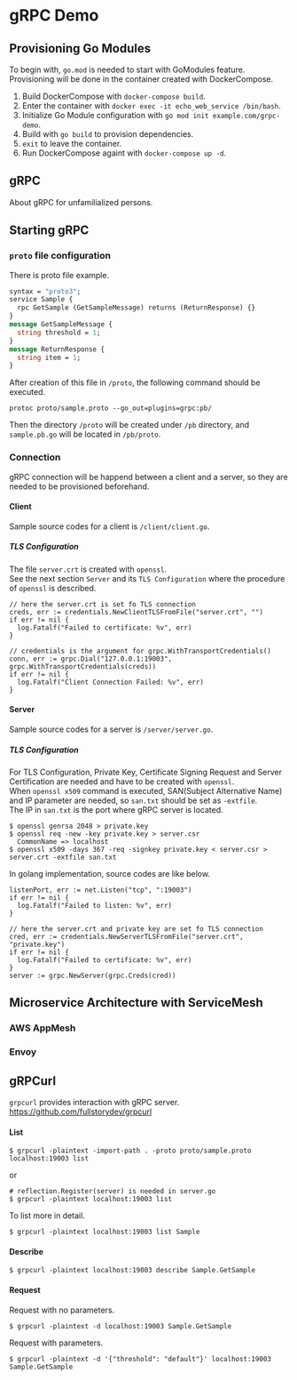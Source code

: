 # gRPC Demo

## Provisioning Go Modules

To begin with, `go.mod` is needed to start with GoModules feature.  
Provisioning will be done in the container created with DockerCompose.

1. Build DockerCompose with `docker-compose build`.
2. Enter the container with `docker exec -it echo_web_service /bin/bash`.
3. Initialize Go Module configuration with `go mod init example.com/grpc-demo`.
4. Build with `go build` to provision dependencies.
5. `exit` to leave the container.
6. Run DockerCompose againt with `docker-compose up -d`.

## gRPC

About gRPC for unfamilialized persons.

## Starting gRPC

### `proto` file configuration

There is proto file example.

```proto
syntax = "proto3";
service Sample {
  rpc GetSample (GetSampleMessage) returns (ReturnResponse) {}
}
message GetSampleMessage {
  string threshold = 1;
}
message ReturnResponse {
  string item = 1;
}
```

After creation of this file in `/proto`, the following command should be executed.

```shell
protoc proto/sample.proto --go_out=plugins=grpc:pb/
```

Then the directory `/proto` will be created under `/pb` directory, and `sample.pb.go` will be located in `/pb/proto`.

### Connection

gRPC connection will be happend between a client and a server, so they are needed to be provisioned beforehand.

#### Client

Sample source codes for a client is `/client/client.go`.

##### TLS Configuration

The file `server.crt` is created with `openssl`.  
See the next section `Server` and its `TLS Configuration` where the procedure of `openssl` is described.

```golang
// here the server.crt is set fo TLS connection
creds, err := credentials.NewClientTLSFromFile("server.crt", "")
if err != nil {
  log.Fatalf("Failed to certificate: %v", err)
}

// credentials is the argument for grpc.WithTransportCredentials()
conn, err := grpc.Dial("127.0.0.1:19003", grpc.WithTransportCredentials(creds))
if err != nil {
  log.Fatalf("Client Connection Failed: %v", err)
}
```

#### Server

Sample source codes for a server is `/server/server.go`.

##### TLS Configuration

For TLS Configuration, Private Key, Certificate Signing Request and Server Certification are needed and have to be created with `openssl`.  
When `openssl x509` command is executed, SAN(Subject Alternative Name) and IP parameter are needed, so `san.txt` should be set as `-extfile`.  
The IP in `san.txt` is the port where gRPC server is located.

```shell
$ openssl genrsa 2048 > private.key
$ openssl req -new -key private.key > server.csr
  CommonName => localhost
$ openssl x509 -days 367 -req -signkey private.key < server.csr > server.crt -extfile san.txt
```

In golang implementation, source codes are like below.

```golang
listenPort, err := net.Listen("tcp", ":19003")
if err != nil {
  log.Fatalf("Failed to listen: %v", err)
}

// here the server.crt and private key are set fo TLS connection
cred, err := credentials.NewServerTLSFromFile("server.crt", "private.key")
if err != nil {
  log.Fatalf("Failed to certificate: %v", err)
}
server := grpc.NewServer(grpc.Creds(cred))
```

## Microservice Architecture with ServiceMesh

### AWS AppMesh

### Envoy

## gRPCurl

`grpcurl` provides interaction with gRPC server.  
https://github.com/fullstorydev/grpcurl

#### List

```shell
$ grpcurl -plaintext -import-path . -proto proto/sample.proto localhost:19003 list
```
or
```shell
# reflection.Register(server) is needed in server.go
$ grpcurl -plaintext localhost:19003 list
```

To list more in detail.
```shell
$ grpcurl -plaintext localhost:19003 list Sample
```

#### Describe

```shell
$ grpcurl -plaintext localhost:19003 describe Sample.GetSample
```

#### Request

Request with no parameters.
```shell
$ grpcurl -plaintext -d localhost:19003 Sample.GetSample
```

Request with parameters.
```
$ grpcurl -plaintext -d '{"threshold": "default"}' localhost:19003 Sample.GetSample
```


